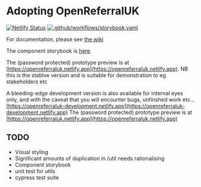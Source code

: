 # Adopting OpenReferralUK

[![Netlify Status](https://api.netlify.com/api/v1/badges/e1b1ed31-6b28-4473-835a-f99717561741/deploy-status)](https://app.netlify.com/sites/openreferraluk/deploys) [![.github/workflows/storybook.yaml](https://github.com/tpximpact/mhclg-oruk/actions/workflows/storybook.yaml/badge.svg)](https://github.com/tpximpact/mhclg-oruk/actions/workflows/storybook.yaml)

For documentation, please see [the wiki](https://github.com/tpximpact/mhclg-oruk/wiki)

The component storybook is [here](https://tpximpact.github.io/mhclg-oruk/).

The (password protected) prototype preview is at [https://openreferraluk.netlify.app](https://openreferraluk.netlify.app). NB this is the stablve version and is suitable for demonstration to eg stakeholders etc

A bleeding-edge development version is also available for internal eyes only, and with the caveat that you will encounter bugs, unfinshed work etc... [https://openreferraluk-development.netlify.app](https://openreferraluk-development.netlify.app)
The (password protected) prototype preview is at [https://openreferraluk.netlify.app](https://openreferraluk.netlify.app)


## TODO

- Visual styling
- Significant amounts of duplication in /util needs rationalising
- Component storybook
- unit test for utils
- cypress test suite
